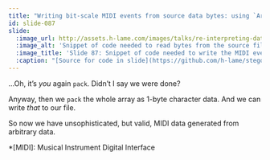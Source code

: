```yaml
---
title: "Writing bit-scale MIDI events from source data bytes: using `Array#pack` again?!"
id: slide-087
slide:
  :image_url: http://assets.h-lame.com/images/talks/re-interpreting-data/rubyconf-2023/slides/050-stage-06.png
  :image_alt: 'Snippet of code needed to read bytes from the source file and turn them into the bits needed for MIDI events, highlighting the final `Array#pack` call to write the bytes; source: https://github.com/h-lame/stegosaurus/blob/fc41db8be711b5649b01834c3254ca07bb73626e/lib/stegosaurus/midriffs.rb#L147'
  :image_title: 'Slide 87: Snippet of code needed to write the MIDI event bytes back to the target file'
  :caption: "[Source for code in slide](https://github.com/h-lame/stegosaurus/blob/fc41db8be711b5649b01834c3254ca07bb73626e/lib/stegosaurus/midriffs.rb#L147)<% fnrf '‡', 14 %>\n"
---
```

…Oh, it’s _you_ again `pack`.  Didn’t I say we were done?

Anyway, then we `pack` the whole array as 1-byte character data.  And we can write _that_ to our file.

So now we have unsophisticated, but valid, MIDI data generated from arbitrary data.

*[MIDI]: Musical Instrument Digital Interface
